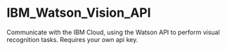 # IBM_Watson_Vision_API

Communicate with the IBM Cloud, using the Watson API to perform visual recognition tasks.
Requires your own api key.
